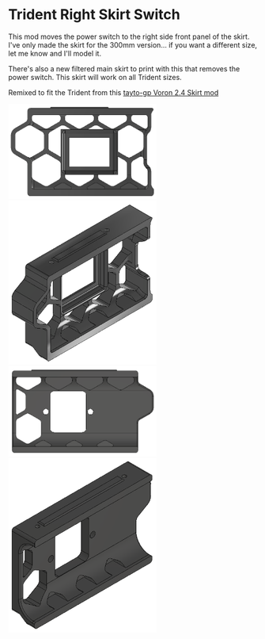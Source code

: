 # Trident Right Skirt Switch

This mod moves the power switch to the right side front panel of the skirt. I've only made the skirt for the 300mm version... if you want a different size, let me know and I'll model it.

There's also a new filtered main skirt to print with this that removes the power switch. This skirt will work on all Trident sizes.

Remixed to fit the Trident from this [tayto-gp Voron 2.4 Skirt mod](../../tayto-chip/skirt_switch_mod)

<img src="Images/Front_View.png" width="300" alt="Front View">
<img src="Images/ISO_View.png" width="300" alt="ISO View">

<img src="Images/Filter_Front_View.png" width="300" alt="Front View">
<img src="Images/Filter_ISO_View.png" width="300" alt="ISO View">

